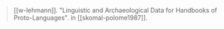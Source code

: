 > [[w-lehmann]]. "Linguistic and Archaeological Data for Handbooks of Proto-Languages". in [[skomal-polome1987]].
